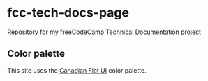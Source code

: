 # fcc-tech-docs-page
Repository for my freeCodeCamp Technical Documentation project

## Color palette

This site uses the [Canadian Flat UI](https://flatuicolors.com/palette/ca) color palette.
